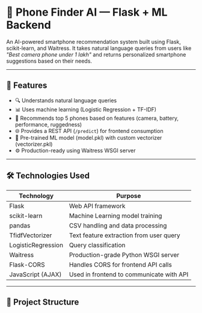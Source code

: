 # 📱 Phone Finder AI — Flask + ML Backend

An AI-powered smartphone recommendation system built using Flask, scikit-learn, and Waitress. It takes natural language queries from users like _"Best camera phone under 1 lakh"_ and returns personalized smartphone suggestions based on their needs.

---

## 🚀 Features

- 🔍 Understands natural language queries
- 📊 Uses machine learning (Logistic Regression + TF-IDF)
- 📱 Recommends top 5 phones based on features (camera, battery, performance, ruggedness)
- 🌐 Provides a REST API (`/predict`) for frontend consumption
- 🧠 Pre-trained ML model (model.pkl) with custom vectorizer (vectorizer.pkl)
- ⚙️ Production-ready using Waitress WSGI server

---

## 🛠️ Technologies Used

| Technology        | Purpose                                  |
|-------------------|------------------------------------------|
| Flask             | Web API framework                        |
| scikit-learn      | Machine Learning model training          |
| pandas            | CSV handling and data processing         |
| TfidfVectorizer   | Text feature extraction from user query  |
| LogisticRegression| Query classification                     |
| Waitress          | Production-grade Python WSGI server      |
| Flask-CORS        | Handles CORS for frontend API calls      |
| JavaScript (AJAX) | Used in frontend to communicate with API |

---

## 📁 Project Structure

